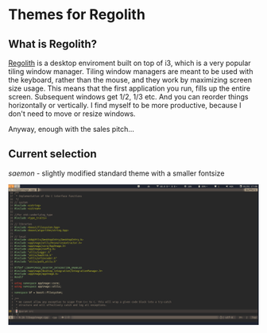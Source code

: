 # Themes for Regolith

## What is Regolith?
[Regolith](https://regolith-linux.org/) is a desktop enviroment built on top of i3, which is a very popular tiling window manager. Tiling window managers are meant to be used with the keyboard, rather than the mouse, and they work by maximizing screen size usage. This means that the first application you run, fills up the entire screen. Subsequent windows get 1/2, 1/3 etc. And you can reorder things horizontally or vertically. I find myself to be more productive, because I don't need to move or resize windows.

Anyway, enough with the sales pitch...

## Current selection
*saemon* - slightly modified standard theme with a smaller fontsize

![theme screenshot](theme_screenshot.png)
